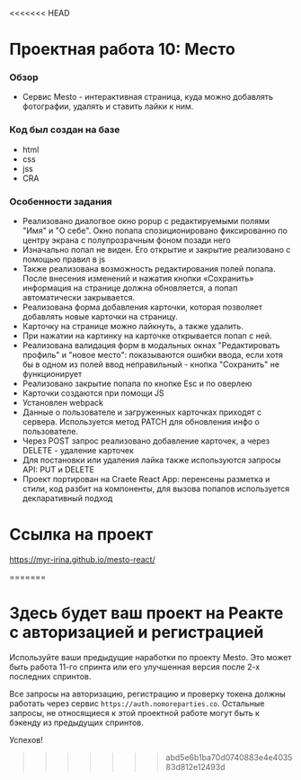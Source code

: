 <<<<<<< HEAD
# Проектная работа 10: Место

### Обзор
* Cервис Mesto - интерактивная страница, куда можно добавлять фотографии, удалять и ставить лайки к ним.

### Код был создан на базе
* html
* css
* jss
* CRA

### Особенности задания
* Реализовано диалогвое окно popup c редактируемыми полями "Имя" и "О себе". Окно попапа спозиционировано фиксированно по центру экрана с полупрозрачным фоном позади него
* Изначально попап не виден. Его открытие и закрытие реализовано с помощью правил в js 
* Также реализована возможность редактирования полей попапа. После внесения изменений и нажатия кнопки «Сохранить» информация на странице должна обновляется, а попап автоматически закрывается.
* Реализована форма добавления карточки, которая позволяет добавлять новые карточки на страницу.
* Карточку на странице можно лайкнуть, а также удалить.
* При нажатии на картинку на карточке открывается попап с ней.
* Реализована валидация форм в модальных окнах "Редактировать профиль" и "новое место": показываются ошибки ввода, если хотя бы в одном из полей ввод неправильный - кнопка "Сохранить" не функционирует
* Реализовано закрытие попапа по кнопке Esc и по оверлею
* Карточки создаются при помощи JS
* Установлен webpack
* Данные о пользователе и загруженных карточках приходят с сервера. Используется метод PATCH для обновления инфо о пользователе.
* Через POST запрос реализовано добавление карточек, а через DELETE - удаление карточек
* Для постановки или удаления лайка также используются запросы API: PUT и DELETE
* Проект портирован на Craete React App: перенсены разметка и стили, код разбит на компоненты, для вызова попапов используется декларативный подход


# Ссылка на проект

 https://myr-irina.github.io/mesto-react/

 



=======
# Здесь будет ваш проект на Реакте с авторизацией и регистрацией

Используйте ваши предыдущие наработки по проекту Mesto. Это может быть работа 11-го спринта или его улучшенная версия после 2-х последних спринтов. 

Все запросы на авторизацию, регистрацию и проверку токена должны работать через сервис `https://auth.nomoreparties.co`. Остальные запросы, не относящиеся к этой проектной работе могут быть к бэкенду из предыдущих спринтов.

Успехов!
>>>>>>> abd5e6b1ba70d0740883e4e403583d812e12493d
